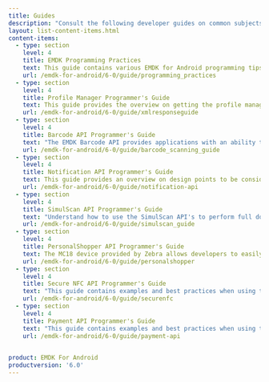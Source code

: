 ```yaml
---
title: Guides
description: "Consult the following developer guides on common subjects and usage of EMDK for Android features and API's."
layout: list-content-items.html
content-items:
  - type: section
    level: 4
    title: EMDK Programming Practices
    text: This guide contains various EMDK for Android programming tips.
    url: /emdk-for-android/6-0/guide/programming_practices
  - type: section
    level: 4
    title: Profile Manager Programmer's Guide
    text: This guide provides the overview on getting the profile manager instance, profile XML, applying profiles, interpreting result returned by the Profile Manager Methods and the response XML schema for the developer to understand and configure the device based their application specific requirements.
    url: /emdk-for-android/6-0/guide/xmlresponseguide
  - type: section
    level: 4
    title: Barcode API Programmer's Guide
    text: "The EMDK Barcode API provides applications with an ability to read the variety barcode labels using different scanner devices such as built-in imager/laser, built-in camera, Bluetooth ring scanners such as RS507 and RS600 and Pluggable ring scanner such as RS4000."
    url: /emdk-for-android/6-0/guide/barcode_scanning_guide
  - type: section
    level: 4
    title: Notification API Programmer's Guide
    text: This guide provides an overview on design points to be considered during the development of an application that notifies users using Notification API in the business application workflow.
    url: /emdk-for-android/6-0/guide/notification-api
  - type: section
    level: 4
    title: SimulScan API Programmer's Guide
    text: "Understand how to use the SimulScan API's to perform full document capture in your application. SimulScan involves capturing fields of interest in a given document and converting it into data that an end-user application can use immediately at the point of transaction."
    url: /emdk-for-android/6-0/guide/simulscan_guide
  - type: section
    level: 4
    title: PersonalShopper API Programmer's Guide
    text: The MC18 device provided by Zebra allows developers to easily create applications in the Personal Shopper category. This guide contains examples specific to using EMDK for Android with the MC18.
    url: /emdk-for-android/6-0/guide/personalshopper
  - type: section
    level: 4
    title: Secure NFC API Programmer's Guide
    text: "This guide contains examples and best practices when using the Secure NFC API's including MifareDesfire, MiFareSam, SamKey, etc."
    url: /emdk-for-android/6-0/guide/securenfc
  - type: section
    level: 4
    title: Payment API Programmer's Guide
    text: "This guide contains examples and best practices when using the Payment API's along with Zebra's PD40 payment device."
    url: /emdk-for-android/6-0/guide/payment-api

    
product: EMDK For Android
productversion: '6.0'
---
```

           















